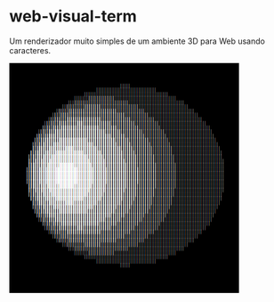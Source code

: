 # web-visual-term

Um renderizador muito simples de um ambiente 3D para Web usando caracteres.

![Imagem de uma esfera gerada por caracteres](./imgs/simple-sphere.png)
